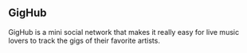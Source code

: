 ## GigHub
GigHub is a mini social network that makes it really easy for live music lovers
to track the gigs of their favorite artists.
